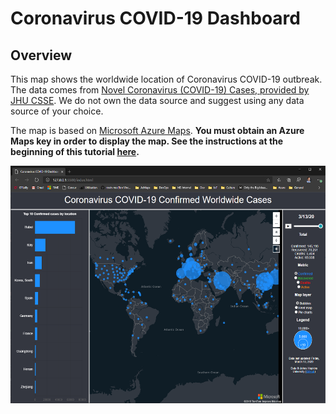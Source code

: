 # Coronavirus COVID-19 Dashboard

## Overview

This map shows the worldwide location of Coronavirus COVID-19 outbreak. The data comes from [Novel Coronavirus (COVID-19) Cases, provided by JHU CSSE](https://github.com/CSSEGISandData/COVID-19). We do not own the data source and suggest using any data source of your choice.

The map is based on [Microsoft Azure Maps](https://azure.microsoft.com/en-us/services/azure-maps/). **You must obtain an Azure Maps key in order to display the map. See the instructions at the beginning of this tutorial [here](https://docs.microsoft.com/en-us/azure/azure-maps/quick-demo-map-app).**

<img src="images\snapshot.png" 
width="540" height="380"  />
